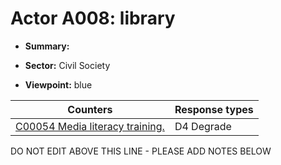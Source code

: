 # Actor A008: library

* **Summary:** 

* **Sector:** Civil Society

* **Viewpoint:** blue


| Counters | Response types |
| -------- | -------------- |
| [C00054 Media literacy training. ](../counters/C00054.md) | D4 Degrade |


DO NOT EDIT ABOVE THIS LINE - PLEASE ADD NOTES BELOW